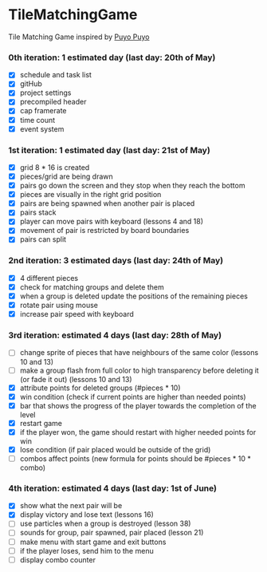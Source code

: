# TileMatchingGame
Tile Matching Game inspired by [Puyo Puyo](https://www.youtube.com/watch?v=YJjRJ_4gcUw)

### 0th iteration: 1 estimated day (last day: 20th of May)
* [x] schedule and task list
* [x] gitHub
* [x] project settings
* [x] precompiled header
* [x] cap framerate
* [x] time count
* [x] event system

### 1st iteration: 1 estimated day (last day: 21st of May)
* [x] grid 8 * 16 is created
* [x] pieces/grid are being drawn
* [x] pairs go down the screen and they stop when they reach the bottom
* [x] pieces are visually in the right grid position
* [x] pairs are being spawned when another pair is placed
* [x] pairs stack
* [x] player can move pairs with keyboard (lessons 4 and 18)
* [x] movement of pair is restricted by board boundaries
* [x] pairs can split

### 2nd iteration: 3 estimated days (last day: 24th of May)
* [x] 4 different pieces
* [x] check for matching groups and delete them
* [x] when a group is deleted update the positions of the remaining pieces
* [x] rotate pair using mouse
* [x] increase pair speed with keyboard

### 3rd iteration: estimated 4 days (last day: 28th of May)
* [ ] change sprite of pieces that have neighbours of the same color (lessons 10 and 13)
* [ ] make a group flash from full color to high transparency before deleting it (or fade it out) (lessons 10 and 13)
* [x] attribute points for deleted groups (#pieces * 10)
* [x] win condition (check if current points are higher than needed points)
* [x] bar that shows the progress of the player towards the completion of the level
* [x] restart game
* [x] if the player won, the game should restart with higher needed points for win
* [x] lose condition (if pair placed would be outside of the grid)
* [ ] combos affect points (new formula for points should be #pieces * 10 * combo)

### 4th iteration: estimated 4 days (last day: 1st of June)
* [x] show what the next pair will be
* [x] display victory and lose text (lessons 16)
* [ ] use particles when a group is destroyed (lesson 38)
* [ ] sounds for group, pair spawned, pair placed (lesson 21)
* [ ] make menu with start game and exit buttons
* [ ] if the player loses, send him to the menu
* [ ] display combo counter
